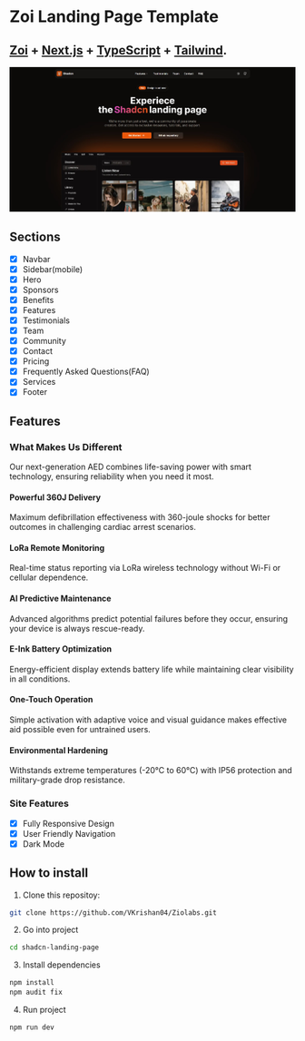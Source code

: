 # Zoi Landing Page Template
<!-- Iris	#5D3FD3	rgb(93, 63, 211) -->
## <a href="https://ui.shadcn.com/" target="_blank">Zoi</a> + <a href="https://nextjs.org/" target="_blank">Next.js</a> + <a href="https://www.typescriptlang.org/" target="_blank">TypeScript</a> + <a href="https://tailwindcss.com/" target="_blank">Tailwind</a>.


![Alt text](./public/demo-img.jpg)

## Sections

- [x] Navbar
- [x] Sidebar(mobile)
- [x] Hero
- [x] Sponsors
- [x] Benefits
- [x] Features
- [x] Testimonials
- [x] Team
- [x] Community
- [x] Contact
- [x] Pricing
- [x] Frequently Asked Questions(FAQ)
- [x] Services
- [x] Footer

## Features

### What Makes Us Different

Our next-generation AED combines life-saving power with smart technology, ensuring reliability when you need it most.

#### Powerful 360J Delivery
Maximum defibrillation effectiveness with 360-joule shocks for better outcomes in challenging cardiac arrest scenarios.

#### LoRa Remote Monitoring
Real-time status reporting via LoRa wireless technology without Wi-Fi or cellular dependence.

#### AI Predictive Maintenance
Advanced algorithms predict potential failures before they occur, ensuring your device is always rescue-ready.

#### E-Ink Battery Optimization
Energy-efficient display extends battery life while maintaining clear visibility in all conditions.

#### One-Touch Operation
Simple activation with adaptive voice and visual guidance makes effective aid possible even for untrained users.

#### Environmental Hardening
Withstands extreme temperatures (-20°C to 60°C) with IP56 protection and military-grade drop resistance.

### Site Features

- [x] Fully Responsive Design
- [x] User Friendly Navigation
- [x] Dark Mode

## How to install

1. Clone this repositoy:

```bash
git clone https://github.com/VKrishan04/Ziolabs.git
```

2. Go into project

```bash
cd shadcn-landing-page
```

3. Install dependencies

```bash
npm install
npm audit fix
```

4. Run project

```bash
npm run dev
```

